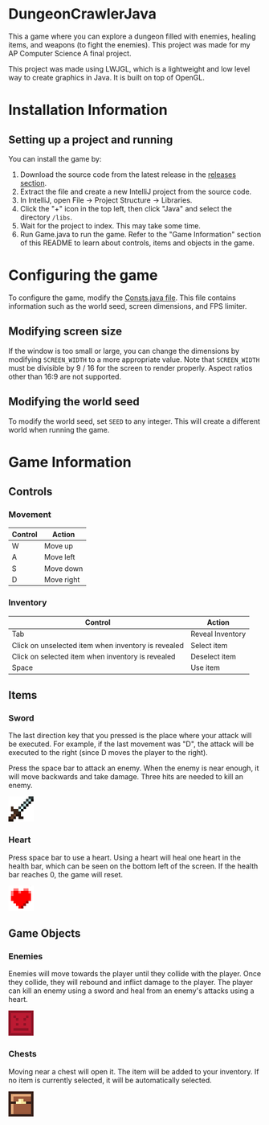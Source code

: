 # DungeonCrawlerJava

This a game where you can explore a dungeon filled with enemies, healing items, and weapons (to fight the enemies). This project was made for my AP Computer Science A final project.

This project was made using LWJGL, which is a lightweight and low level way to create graphics in Java. It is built on top of OpenGL.

# Installation Information

## Setting up a project and running
You can install the game by:
1. Download the source code from the latest release in the [releases section](https://github.com/AlexanderJCS/DungeonCrawlerJava/releases).
2. Extract the file and create a new IntelliJ project from the source code.
3. In IntelliJ, open File -> Project Structure -> Libraries.
4. Click the "+" icon in the top left, then click "Java" and select the directory `/libs`.
5. Wait for the project to index. This may take some time.
6. Run Game.java to run the game. Refer to the "Game Information" section of this README to learn about controls,  items and objects in the game.

# Configuring the game
To configure the game, modify the [Consts.java file](src/main/java/helper/Consts.java). This file contains information such as the world seed, screen dimensions, and FPS limiter.

## Modifying screen size
If the window is too small or large, you can change the dimensions by modifying `SCREEN_WIDTH` to a more appropriate value. Note that `SCREEN_WIDTH` must be divisible by 9 / 16 for the screen to render properly. Aspect ratios other than 16:9 are not supported.

## Modifying the world seed
To modify the world seed, set `SEED` to any integer. This will create a different world when running the game.

# Game Information
## Controls
### Movement
| Control | Action     |
|---------|------------|
| W       | Move up    |
| A       | Move left  |
| S       | Move down  |
| D       | Move right |

### Inventory

| Control                                             | Action           |
|-----------------------------------------------------|------------------|
| Tab                                                 | Reveal Inventory |
| Click on unselected item when inventory is revealed | Select item      |
| Click on selected item when inventory is revealed   | Deselect item    |
| Space                                               | Use item         |

## Items
### Sword

The last direction key that you pressed is the place where your attack will be executed. For example, if the last movement was "D", the attack will be executed to the right (since D moves the player to the right).

Press the space bar to attack an enemy. When the enemy is near enough, it will move backwards and take damage. Three hits are needed to kill an enemy.

![](src/main/resources/textures/items/sword.png)

### Heart

Press space bar to use a heart. Using a heart will heal one heart in the health bar, which can be seen on the bottom left of the screen. If the health bar reaches 0, the game will reset.

![](src/main/resources/textures/items/heart.png)

## Game Objects
### Enemies
Enemies will move towards the player until they collide with the player. Once they collide, they will rebound and inflict damage to the player. The player can kill an enemy using a sword and heal from an enemy's attacks using a heart.

![](src/main/resources/textures/gameObjects/enemy.png)

### Chests

Moving near a chest will open it. The item will be added to your inventory. If no item is currently selected, it will be automatically selected.

![](src/main/resources/textures/gameObjects/chestClosed.png)
